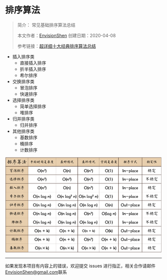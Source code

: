 # 排序算法

> 简介： 常见基础排序算法总结
>
> 本文作者：[EnvisionShen](https://github.com/MrEnvision)     创建日期：2020-04-08
>
> 参考链接：[超详细十大经典排序算法总结](https://blog.csdn.net/weixin_41190227/article/details/86600821)



- 插入排序类
  - 直接插入排序
  - 折半插入排序
  - 希尔排序
- 交换排序类
  - 冒泡排序
  - 快速排序
- 选择排序类
  - 简单选择排序
  - 堆排序
- 归并排序类
  - 归并排序
- 其他排序类
  - 基数排序
  - 桶排序
  - 计数排序



<img src='总结.png'> 



------

如果发现本项目有内容上的错误，欢迎提交 issues 进行指正，相关合作请邮件<a href="mailto:EnvisionShen@gmail.com">EnvisionShen@gmail.com</a>联系
